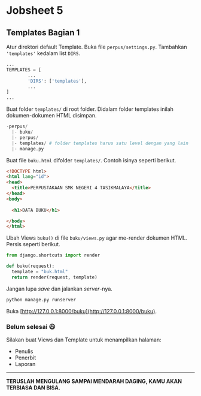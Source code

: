 # Jobsheet 5
## Templates Bagian 1

Atur direktori default Template. Buka file ```perpus/settings.py```.
Tambahkan ```'templates'``` kedalam list ```DIRS```.
```python
...
TEMPLATES = [
        ...
        'DIRS': ['templates'],
        ...
]
...
```

Buat folder ```templates/``` di root folder.
Didalam folder templates inilah dokumen-dokumen HTML disimpan.
```python
-perpus/
  |- buku/
  |- perpus/
  |- templates/ # folder templates harus satu level dengan yang lain
  |- manage.py
```

Buat file ```buku.html``` difolder ```templates/```. Contoh isinya seperti berikut.
```html
<!DOCTYPE html>
<html lang="id">
<head>
  <title>PERPUSTAKAAN SMK NEGERI 4 TASIKMALAYA</title>
</head>
<body>
  
  <h1>DATA BUKU</h1>

</body>
</html>
```

Ubah Views ```buku()``` di file ```buku/views.py``` agar me-render dokumen HTML. Persis seperti berikut.
```python
from django.shortcuts import render

def buku(request):
  template = "buk.html"
  return render(request, template)
```

Jangan lupa *save* dan jalankan *server*-nya.
```python
python manage.py runserver
```

Buka [http://127.0.0.1:8000/buku](http://127.0.0.1:8000/buku).

### Belum selesai 😃
Silakan buat Views dan Template untuk menampilkan halaman:
- Penulis
- Penerbit
- Laporan
---
**TERUSLAH MENGULANG SAMPAI MENDARAH DAGING, KAMU AKAN TERBIASA DAN BISA.**